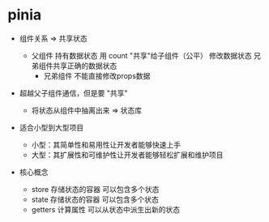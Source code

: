 # pinia

- 组件关系 => 共享状态
   - 父组件
        持有数据状态 用 count "共享"给子组件（公平）
        修改数据状态
        兄弟组件共享正确的数据状态
       - 兄弟组件
            不能直接修改props数据

- 超越父子组件通信，但是要 "共享"
   - 将状态从组件中抽离出来 => 状态库 

- 适合小型到大型项目
   - 小型：其简单性和易用性让开发者能够快速上手
   - 大型：其扩展性和可维护性让开发者能够轻松扩展和维护项目

- 核心概念
   - store
        存储状态的容器
        可以包含多个状态
   - state
        存储状态的容器
        可以包含多个状态
   - getters
        计算属性
        可以从状态中派生出新的状态